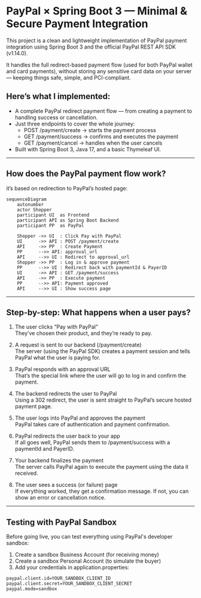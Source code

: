 # PayPal × Spring Boot 3 — Minimal & Secure Payment Integration

This project is a clean and lightweight implementation of PayPal payment integration using Spring Boot 3 and the official PayPal REST API SDK (v1.14.0).

It handles the full redirect-based payment flow (used for both PayPal wallet and card payments), without storing any sensitive card data on your server — keeping things safe, simple, and PCI-compliant.



## Here’s what I implemented:

- A complete PayPal redirect payment flow — from creating a payment to handling success or cancellation.
- Just three endpoints to cover the whole journey:
  - POST /payment/create → starts the payment process
  - GET /payment/success → confirms and executes the payment
  - GET /payment/cancel → handles when the user cancels
- Built with Spring Boot 3, Java 17, and a basic Thymeleaf UI.

---

## How does the PayPal payment flow work?   
   it’s based on redirection to PayPal’s hosted page:

```mermaid
sequenceDiagram
    autonumber
    actor Shopper
    participant UI  as Frontend
    participant API as Spring Boot Backend
    participant PP  as PayPal

    Shopper ->> UI  : Click Pay with PayPal
    UI      ->> API : POST /payment/create
    API     ->> PP  : Create Payment
    PP      -->> API: approval_url
    API     -->> UI : Redirect to approval_url
    Shopper ->> PP  : Log in & approve payment
    PP      -->> UI : Redirect back with paymentId & PayerID
    UI      ->> API : GET /payment/success
    API     ->> PP  : Execute payment
    PP      -->> API: Payment approved
    API     -->> UI : Show success page
```

---

## Step-by-step: What happens when a user pays?

1. The user clicks “Pay with PayPal”  
   They’ve chosen their product, and they’re ready to pay.

2. A request is sent to our backend (/payment/create)  
   The server (using the PayPal SDK) creates a payment session and tells PayPal what the user is paying for.

3. PayPal responds with an approval URL  
   That’s the special link where the user will go to log in and confirm the payment.

4. The backend redirects the user to PayPal  
   Using a 302 redirect, the user is sent straight to PayPal’s secure hosted payment page.

5. The user logs into PayPal and approves the payment  
   PayPal takes care of authentication and payment confirmation.

6. PayPal redirects the user back to your app  
   If all goes well, PayPal sends them to /payment/success with a paymentId and PayerID.

7. Your backend finalizes the payment  
   The server calls PayPal again to execute the payment using the data it received.

8. The user sees a success (or failure) page  
   If everything worked, they get a confirmation message. If not, you can show an error or cancellation notice.

---


## Testing with PayPal Sandbox

Before going live, you can test everything using PayPal's developer sandbox:

1. Create a sandbox Business Account (for receiving money)
2. Create a sandbox Personal Account (to simulate the buyer)
3. Add your credentials in application.properties:

```properties
paypal.client.id=YOUR_SANDBOX_CLIENT_ID
paypal.client.secret=YOUR_SANDBOX_CLIENT_SECRET
paypal.mode=sandbox
```










